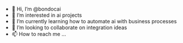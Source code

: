 - 👋 Hi, I’m @bondocai
- 👀 I’m interested in ai projects
- 🌱 I’m currently learning how to automate ai with business processes
- 💞️ I’m looking to collaborate on integration ideas
- 📫 How to reach me ...

<!---
bondocai/bondocai is a ✨ special ✨ repository because its `README.md` (this file) appears on your GitHub profile.
You can click the Preview link to take a look at your changes.
--->
